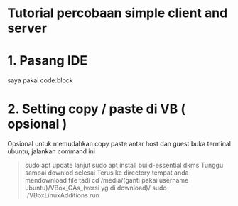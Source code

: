 # Tutorial percobaan simple client and server
# 1. Pasang IDE 
saya pakai code:block

# 2. Setting copy / paste di VB ( opsional )
Opsional untuk memudahkan copy paste antar host dan guest
buka terminal ubuntu, jalankan command ini
> sudo apt update
lanjut
> sudo apt install build-essential dkms
Tunggu sampai downlod selesai
Terus ke directory tempat anda mendownload file tadi
> cd /media/(ganti pakai username ubuntu)/VBox_GAs_(versi yg di download)/
> sudo ./VBoxLinuxAdditions.run

